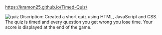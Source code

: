 https://kramon25.github.io/Timed-Quiz/

![quiz](https://github.com/kramon25/Timed-Quiz/assets/133789904/c32fc9cc-593a-468a-b869-81c399fcdae8)
Discription:
Created a short quiz using HTML, JavaScript and CSS. The quiz is timed and every question you get wrong you lose time. Your score is displayed at the end of the game.
